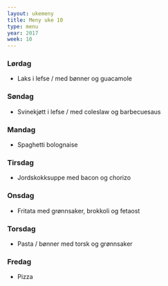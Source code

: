 ```yaml
---
layout: ukemeny
title: Meny uke 10
type: menu
year: 2017
week: 10
---
```


### Lørdag

- Laks i lefse / med bønner og guacamole

### Søndag

- Svinekjøtt i lefse / med coleslaw og barbecuesaus

### Mandag

- Spaghetti bolognaise

### Tirsdag

- Jordskokksuppe med bacon og chorizo

### Onsdag

- Fritata med grønnsaker, brokkoli og fetaost

### Torsdag

- Pasta / bønner med torsk og grønnsaker

### Fredag

- Pizza

